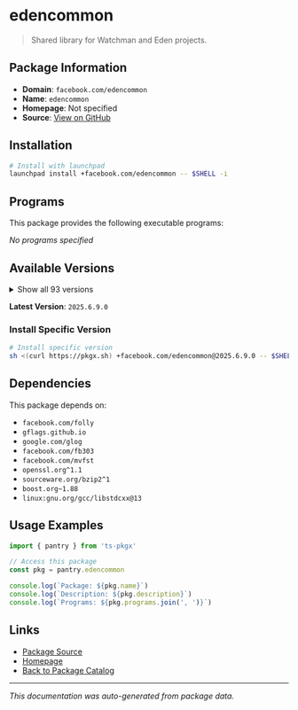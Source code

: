 # edencommon

> Shared library for Watchman and Eden projects.

## Package Information

- **Domain**: `facebook.com/edencommon`
- **Name**: `edencommon`
- **Homepage**: Not specified
- **Source**: [View on GitHub](https://github.com/pkgxdev/pantry/tree/main/projects/facebook.com/edencommon/package.yml)

## Installation

```bash
# Install with launchpad
launchpad install +facebook.com/edencommon -- $SHELL -i
```

## Programs

This package provides the following executable programs:

*No programs specified*

## Available Versions

<details>
<summary>Show all 93 versions</summary>

- `2025.6.9.0`, `2025.6.2.0`, `2025.6.16.0`, `2025.5.5.0`, `2025.5.26.0`
- `2025.5.19.0`, `2025.5.12.0`, `2025.4.7.0`, `2025.4.28.0`, `2025.4.21.0`
- `2025.4.14.0`, `2025.3.31.0`, `2025.3.3.0`, `2025.3.24.0`, `2025.3.17.0`
- `2025.2.3.0`, `2025.2.24.0`, `2025.2.17.0`, `2025.2.10.0`, `2025.1.6.0`
- `2025.1.27.0`, `2025.1.20.0`, `2025.1.13.0`, `2024.9.30.0`, `2024.9.23.0`
- `2024.9.2.0`, `2024.9.16.0`, `2024.8.5.0`, `2024.8.26.0`, `2024.8.19.0`
- `2024.8.12.0`, `2024.7.8.0`, `2024.7.29.0`, `2024.7.22.0`, `2024.7.15.0`
- `2024.7.1.0`, `2024.6.3.0`, `2024.6.24.0`, `2024.6.17.0`, `2024.6.10.0`
- `2024.5.6.0`, `2024.5.27.0`, `2024.5.20.0`, `2024.5.2.0`, `2024.5.13.0`
- `2024.4.8.0`, `2024.4.29.0`, `2024.4.22.0`, `2024.4.15.0`, `2024.4.1.0`
- `2024.3.4.0`, `2024.3.18.0`, `2024.3.11.0`, `2024.2.5.0`, `2024.2.19.0`
- `2024.2.12.0`, `2024.12.9.0`, `2024.12.30.0`, `2024.12.23.0`, `2024.12.2.0`
- `2024.12.16.0`, `2024.11.4.0`, `2024.11.25.0`, `2024.11.18.0`, `2024.11.11.0`
- `2024.10.7.0`, `2024.10.28.0`, `2024.10.21.0`, `2024.10.14.0`, `2024.1.8.0`
- `2024.1.29.0`, `2024.1.22.0`, `2024.1.15.0`, `2024.1.1.0`, `2023.9.4.0`
- `2023.9.25.0`, `2023.9.18.0`, `2023.9.11.0`, `2023.8.28.0`, `2023.8.14.0`
- `2023.12.4.0`, `2023.12.25.0`, `2023.12.18.0`, `2023.12.11.0`, `2023.11.6.0`
- `2023.11.27.0`, `2023.11.20.0`, `2023.11.13.0`, `2023.10.9.0`, `2023.10.30.0`
- `2023.10.23.0`, `2023.10.2.0`, `2023.10.16.0`

</details>

**Latest Version**: `2025.6.9.0`

### Install Specific Version

```bash
# Install specific version
sh <(curl https://pkgx.sh) +facebook.com/edencommon@2025.6.9.0 -- $SHELL -i
```

## Dependencies

This package depends on:

- `facebook.com/folly`
- `gflags.github.io`
- `google.com/glog`
- `facebook.com/fb303`
- `facebook.com/mvfst`
- `openssl.org^1.1`
- `sourceware.org/bzip2^1`
- `boost.org~1.88`
- `linux:gnu.org/gcc/libstdcxx@13`

## Usage Examples

```typescript
import { pantry } from 'ts-pkgx'

// Access this package
const pkg = pantry.edencommon

console.log(`Package: ${pkg.name}`)
console.log(`Description: ${pkg.description}`)
console.log(`Programs: ${pkg.programs.join(', ')}`)
```

## Links

- [Package Source](https://github.com/pkgxdev/pantry/tree/main/projects/facebook.com/edencommon/package.yml)
- [Homepage](#)
- [Back to Package Catalog](../package-catalog.md)

---

*This documentation was auto-generated from package data.*

